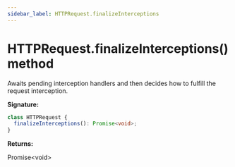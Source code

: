 ```yaml
---
sidebar_label: HTTPRequest.finalizeInterceptions
---
```


# HTTPRequest.finalizeInterceptions() method

Awaits pending interception handlers and then decides how to fulfill the request interception.

**Signature:**

```typescript
class HTTPRequest {
  finalizeInterceptions(): Promise<void>;
}
```

**Returns:**

Promise&lt;void&gt;
